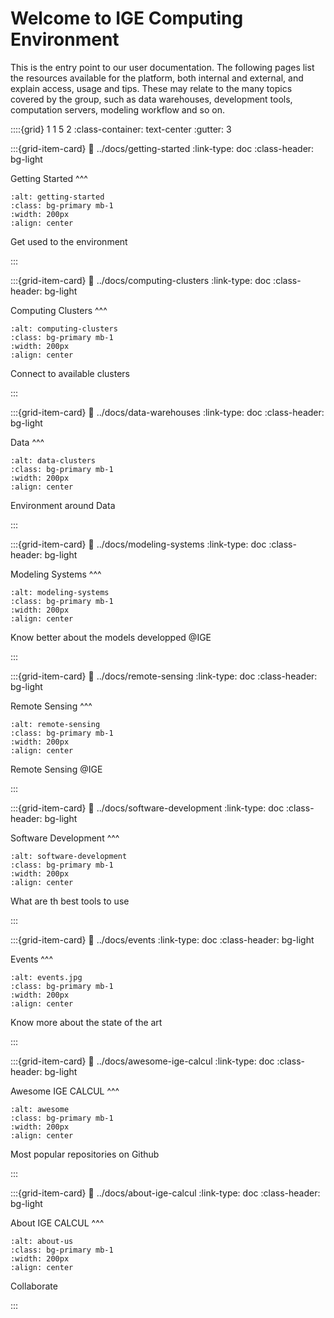 # Welcome to IGE Computing Environment


This is the entry point to our user documentation. The following pages list the resources available for the platform, both internal and external, and explain access, usage and tips. These may relate to the many topics covered by the group, such as data warehouses, development tools, computation servers, modeling workflow and so on.


::::{grid} 1 1 5 2
:class-container: text-center 
:gutter: 3

:::{grid-item-card} 
:link: ../docs/getting-started
:link-type: doc
:class-header: bg-light

Getting Started
^^^
```{image} ../images/getting-started.jpg
:alt: getting-started
:class: bg-primary mb-1
:width: 200px
:align: center
```

Get used to the environment

:::


:::{grid-item-card} 
:link: ../docs/computing-clusters
:link-type: doc
:class-header: bg-light

Computing Clusters
^^^
```{image} ../images/computing-clusters.png
:alt: computing-clusters
:class: bg-primary mb-1
:width: 200px
:align: center
```

Connect to available clusters

:::


:::{grid-item-card} 
:link: ../docs/data-warehouses
:link-type: doc
:class-header: bg-light

Data
^^^
```{image} ../images/data-clusters.png
:alt: data-clusters
:class: bg-primary mb-1
:width: 200px
:align: center
```
 Environment around Data 

:::


:::{grid-item-card} 
:link: ../docs/modeling-systems
:link-type: doc
:class-header: bg-light

Modeling Systems 
^^^
```{image} ../images/modeling-systems.jpeg
:alt: modeling-systems
:class: bg-primary mb-1
:width: 200px
:align: center
```

Know better about the models developped @IGE

:::


:::{grid-item-card} 
:link: ../docs/remote-sensing
:link-type: doc
:class-header: bg-light

Remote Sensing
^^^
```{image} ../images/remote-sensing.jpeg
:alt: remote-sensing
:class: bg-primary mb-1
:width: 200px
:align: center
```

Remote Sensing  @IGE

:::


:::{grid-item-card} 
:link: ../docs/software-development
:link-type: doc
:class-header: bg-light

Software Development
^^^
```{image} ../images/software-development.jpg
:alt: software-development
:class: bg-primary mb-1
:width: 200px
:align: center
```

What are th best tools to use

:::

:::{grid-item-card} 
:link: ../docs/events
:link-type: doc
:class-header: bg-light

Events
^^^
```{image} ../images/events.jpg
:alt: events.jpg
:class: bg-primary mb-1
:width: 200px
:align: center
```

Know more about the state of the art

:::


:::{grid-item-card} 
:link: ../docs/awesome-ige-calcul
:link-type: doc
:class-header: bg-light

Awesome IGE CALCUL
^^^
```{image} ../images/awesome.jpg
:alt: awesome
:class: bg-primary mb-1
:width: 200px
:align: center
```

Most popular repositories on Github

:::

:::{grid-item-card} 
:link: ../docs/about-ige-calcul
:link-type: doc
:class-header: bg-light

About IGE CALCUL
^^^
```{image} ../images/about-us.jpg
:alt: about-us
:class: bg-primary mb-1
:width: 200px
:align: center
```
Collaborate 

:::



